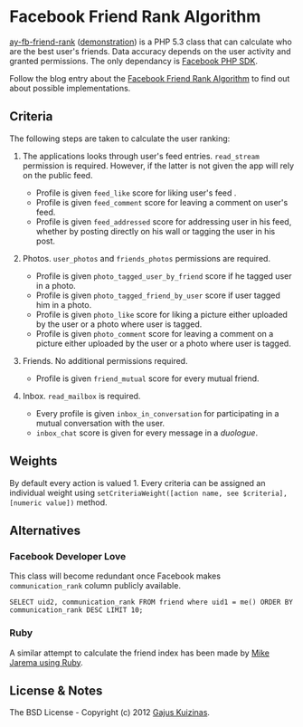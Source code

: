 # Facebook Friend Rank Algorithm

[ay-fb-friend-rank](https://github.com/anuary/ay-fb-friend-rank/) ([demonstration](https://dev.anuary.com/16caf079-791e-5067-8b4c-76bd40347e2b/)) is a PHP 5.3 class that can calculate who are the best user's friends. Data accuracy depends on the user activity and granted permissions. The only dependancy is [Facebook PHP SDK](https://github.com/facebook/php-sdk/).

Follow the blog entry about the [Facebook Friend Rank Algorithm](http://anuary.com/43/facebook-friend-rank-algorithm) to find out about possible implementations.

## Criteria

The following steps are taken to calculate the user ranking:

1. The applications looks through user's feed entries. `read_stream` permission is required. However, if the latter is not given the app will rely on the public feed.
	* Profile is given `feed_like` score for liking user's feed .
	* Profile is given `feed_comment` score for leaving a comment on user's feed.
	* Profile is given `feed_addressed` score for addressing user in his feed, whether by posting directly on his wall or tagging the user in his post.

2. Photos. `user_photos` and `friends_photos` permissions are required.
	* Profile is given `photo_tagged_user_by_friend` score if he tagged user in a photo.
	* Profile is given `photo_tagged_friend_by_user` score if user tagged him in a photo.
	* Profile is given `photo_like` score for liking a picture either uploaded by the user or a photo where user is tagged.
	* Profile is given `photo_comment` score for leaving a comment on a picture either uploaded by the user or a photo where user is tagged.

3. Friends. No additional permissions required.
	* Profile is given `friend_mutual` score for every mutual friend.

4. Inbox. `read_mailbox` is required.
	* Every profile is given `inbox_in_conversation` for participating in a mutual conversation with the user.
	* `inbox_chat` score is given for every message in a *duologue*.

## Weights

By default every action is valued 1. Every criteria can be assigned an individual weight using `setCriteriaWeight([action name, see $criteria], [numeric value])` method.

## Alternatives

### Facebook Developer Love

This class will become redundant once Facebook makes `communication_rank` column publicly available.

	SELECT uid2, communication_rank FROM friend where uid1 = me() ORDER BY communication_rank DESC LIMIT 10;

### Ruby

A similar attempt to calculate the friend index has been made by [Mike Jarema using Ruby](https://github.com/mikejarema/facebook-friend-rank).

## License & Notes

The BSD License - Copyright (c) 2012 [Gajus Kuizinas](http://anuary.com/gajus).